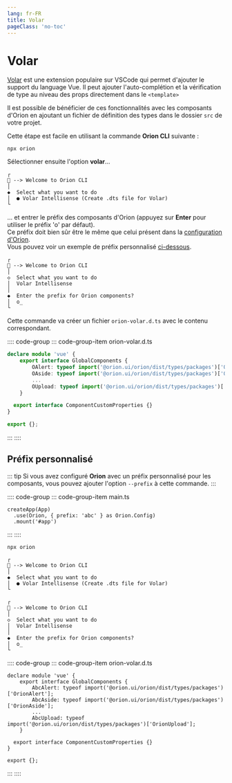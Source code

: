 ```yaml
---
lang: fr-FR
title: Volar
pageClass: 'no-toc'
---
```


# Volar

[Volar](https://marketplace.visualstudio.com/items?itemName=Vue.volar) est une extension populaire sur VSCode qui permet d'ajouter le support du language Vue.
Il peut ajouter l'auto-complétion et la vérification de type au niveau des props directement dans le `<template>`

Il est possible de bénéficier de ces fonctionnalités avec les composants d'Orion en ajoutant un fichier de définition des types dans le dossier `src` de votre projet.

Cette étape est facile en utilisant la commande **Orion CLI** suivante :

```sh:no-line-numbers
npx orion
```

Sélectionner ensuite l'option **volar**...

```:no-line-numbers{2}
┌  
🥨 --> Welcome to Orion CLI
│
◆  Select what you want to do
│  ● Volar Intellisense (Create .dts file for Volar)
└
```

... et entrer le préfix des composants d'Orion (appuyez sur **Enter** pour utiliser le préfix 'o' par défaut).\
Ce préfix doit bien sûr être le même que celui présent dans la [configuration d'Orion](quick-start.md#configuration-options).\
Vous pouvez voir un exemple de préfix personnalisé [ci-dessous](#prefix-personnalise).

```:no-line-numbers{2}
┌
🥨 --> Welcome to Orion CLI
│
◇  Select what you want to do
│  Volar Intellisense
│
◆  Enter the prefix for Orion components?
│  o_
└
```

Cette commande va créer un fichier `orion-volar.d.ts` avec le contenu correspondant.

:::: code-group
::: code-group-item orion-volar.d.ts

```ts
declare module 'vue' {
	export interface GlobalComponents {
		OAlert: typeof import('@orion.ui/orion/dist/types/packages')['OrionAlert'];
		OAside: typeof import('@orion.ui/orion/dist/types/packages')['OrionAside'];
		...
		OUpload: typeof import('@orion.ui/orion/dist/types/packages')['OrionUpload'];
	}

  export interface ComponentCustomProperties {}
}

export {};
```

:::
::::

## Préfix personnalisé

::: tip
Si vous avez configuré **Orion** avec un préfix personnalisé pour les composants, vous pouvez ajouter l'option `--prefix` à cette commande.
:::

:::: code-group
::: code-group-item main.ts

```ts{2}
createApp(App)
  .use(Orion, { prefix: 'abc' } as Orion.Config)
  .mount('#app')
```

:::
::::

```sh:no-line-numbers
npx orion
```

```:no-line-numbers{2}
┌  
🥨 --> Welcome to Orion CLI
│
◆  Select what you want to do
│  ● Volar Intellisense (Create .dts file for Volar)
└
```

```:no-line-numbers{2}
┌
🥨 --> Welcome to Orion CLI
│
◇  Select what you want to do
│  Volar Intellisense
│
◆  Enter the prefix for Orion components?
│  o_
└
```

:::: code-group
::: code-group-item orion-volar.d.ts

```ts{3,4,6}
declare module 'vue' {
	export interface GlobalComponents {
		AbcAlert: typeof import('@orion.ui/orion/dist/types/packages')['OrionAlert'];
		AbcAside: typeof import('@orion.ui/orion/dist/types/packages')['OrionAside'];
		...
		AbcUpload: typeof import('@orion.ui/orion/dist/types/packages')['OrionUpload'];
	}

  export interface ComponentCustomProperties {}
}

export {};
```

:::
::::
